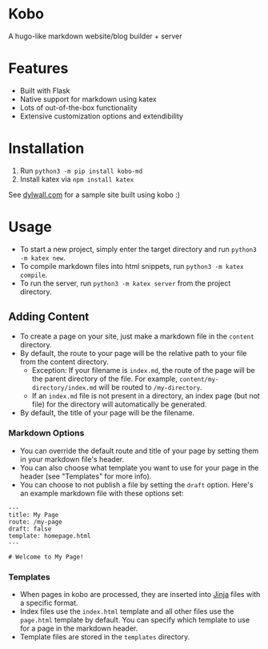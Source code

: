 # Kobo
A hugo-like markdown website/blog builder + server

# Features
- Built with Flask
- Native support for markdown using katex
- Lots of out-of-the-box functionality
- Extensive customization options and extendibility

# Installation
1. Run `python3 -m pip install kobo-md`
2. Install katex via `npm install katex`

See [dylwall.com](http://dylwall.com) for a sample site built using kobo :)

# Usage
- To start a new project, simply enter the target directory and run `python3 -m katex new`.
- To compile markdown files into html snippets, run `python3 -m katex compile`.
- To run the server, run `python3 -m katex server` from the project directory.

## Adding Content
- To create a page on your site, just make a markdown file in the `content` directory.
- By default, the route to your page will be the relative path to your file from the content directory.
    - Exception: If your filename is `index.md`, the route of the page will be the parent directory of the file. For example, `content/my-directory/index.md` will be routed to `/my-directory`.
    - If an `index.md` file is not present in a directory, an index page (but not file) for the directory will automatically be generated.
- By default, the title of your page will be the filename.

### Markdown Options
- You can override the default route and title of your page by setting them in your markdown file's header.
- You can also choose what template you want to use for your page in the header (see "Templates" for more info).
- You can choose to not publish a file by setting the `draft` option.
Here's an example markdown file with these options set:

```
---
title: My Page
route: /my-page
draft: false
template: homepage.html
---

# Welcome to My Page!
```

### Templates
- When pages in kobo are processed, they are inserted into [Jinja](https://jinja.palletsprojects.com/) files with a specific format.
- Index files use the `index.html` template and all other files use the `page.html` template by default. You can specify which template to use for a page in the markdown header.
- Template files are stored in the `templates` directory.
